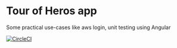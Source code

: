 # Tour of Heros app
Some practical use-cases like aws login, unit testing using Angular

[![CircleCI](https://circleci.com/gh/walvekarnikhil/toh-app.svg?style=svg)](https://circleci.com/gh/walvekarnikhil/toh-app)
